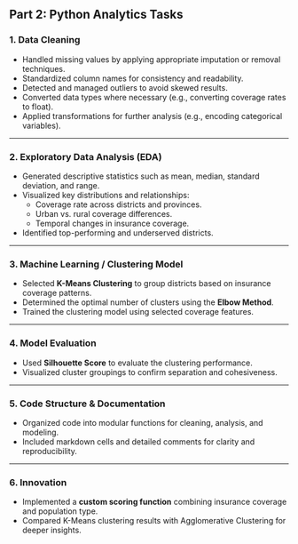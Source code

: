 ## Part 2: Python Analytics Tasks

### 1. Data Cleaning
- Handled missing values by applying appropriate imputation or removal techniques.
- Standardized column names for consistency and readability.
- Detected and managed outliers to avoid skewed results.
- Converted data types where necessary (e.g., converting coverage rates to float).
- Applied transformations for further analysis (e.g., encoding categorical variables).

---

### 2. Exploratory Data Analysis (EDA)
- Generated descriptive statistics such as mean, median, standard deviation, and range.
- Visualized key distributions and relationships:
  - Coverage rate across districts and provinces.
  - Urban vs. rural coverage differences.
  - Temporal changes in insurance coverage.
- Identified top-performing and underserved districts.

---

### 3. Machine Learning / Clustering Model
- Selected **K-Means Clustering** to group districts based on insurance coverage patterns.
- Determined the optimal number of clusters using the **Elbow Method**.
- Trained the clustering model using selected coverage features.

---

### 4. Model Evaluation
- Used **Silhouette Score** to evaluate the clustering performance.
- Visualized cluster groupings to confirm separation and cohesiveness.

---

### 5. Code Structure & Documentation
- Organized code into modular functions for cleaning, analysis, and modeling.
- Included markdown cells and detailed comments for clarity and reproducibility.

---

### 6. Innovation
- Implemented a **custom scoring function** combining insurance coverage and population type.
- Compared K-Means clustering results with Agglomerative Clustering for deeper insights.